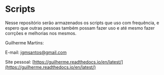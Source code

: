 # Scripts

Nesse repositório serão armazenados os scripts que uso com frequência, e espero que outras pessoas também possam fazer uso e até mesmo fazer corrções e melhorias nos mesmos.

Guilherme Martins:

E-mail: jgmsantos@gmail.com

Site pessoal: [https://guilherme.readthedocs.io/en/latest/](https://guilherme.readthedocs.io/en/latest/)
